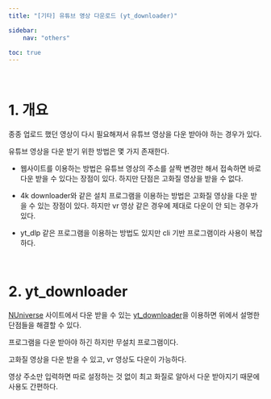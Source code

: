 ```yaml
---
title: "[기타] 유튜브 영상 다운로드 (yt_downloader)"

sidebar:
    nav: "others"

toc: true
---
```


<br/>

# 1. 개요

종종 업로드 했던 영상이 다시 필요해져서 유튜브 영상을 다운 받아야 하는 경우가 있다. 

유튜브 영상을 다운 받기 위한 방법은 몇 가지 존재한다.

- 웹사이트를 이용하는 방법은 유튜브 영상의 주소를 살짝 변경만 해서 접속하면 바로 다운 받을 수 있다는 장점이 있다.
하지만 단점은 고화질 영상을 받을 수 없다.

- 4k downloader와 같은 설치 프로그램을 이용하는 방법은 고화질 영상을 다운 받을 수 있는 장점이 있다. 
하지만 vr 영상 같은 경우에 제대로 다운이 안 되는 경우가 있다. 

- yt_dlp 같은 프로그램을 이용하는 방법도 있지만 cli 기반 프로그램이라 사용이 복잡하다. 

<br/>


# 2. yt_downloader

[NUniverse](https://nuniverse0521-web.web.app/#/) 사이트에서 다운 받을 수 있는 [yt_downloader](https://nuniverse0521-web.web.app/#/yt_downloader)을 이용하면 위에서 설명한 단점들을 해결할 수 있다. 

프로그램을 다운 받아야 하긴 하지만 무설치 프로그램이다. 

고화질 영상을 다운 받을 수 있고, vr 영상도 다운이 가능하다. 

영상 주소만 입력하면 따로 설정하는 것 없이 최고 화질로 알아서 다운 받아지기 때문에 사용도 간편하다. 

<br/>

